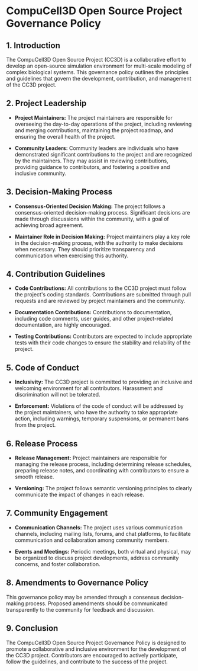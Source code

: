 # CompuCell3D Open Source Project Governance Policy

## 1. Introduction

The CompuCell3D Open Source Project (CC3D) is a collaborative effort to develop an open-source simulation environment for multi-scale modeling of complex biological systems. This governance policy outlines the principles and guidelines that govern the development, contribution, and management of the CC3D project.

## 2. Project Leadership

- **Project Maintainers:** The project maintainers are responsible for overseeing the day-to-day operations of the project, including reviewing and merging contributions, maintaining the project roadmap, and ensuring the overall health of the project.
  
- **Community Leaders:** Community leaders are individuals who have demonstrated significant contributions to the project and are recognized by the maintainers. They may assist in reviewing contributions, providing guidance to contributors, and fostering a positive and inclusive community.

## 3. Decision-Making Process

- **Consensus-Oriented Decision Making:** The project follows a consensus-oriented decision-making process. Significant decisions are made through discussions within the community, with a goal of achieving broad agreement.

- **Maintainer Role in Decision Making:** Project maintainers play a key role in the decision-making process, with the authority to make decisions when necessary. They should prioritize transparency and communication when exercising this authority.

## 4. Contribution Guidelines

- **Code Contributions:** All contributions to the CC3D project must follow the project's coding standards. Contributions are submitted through pull requests and are reviewed by project maintainers and the community.

- **Documentation Contributions:** Contributions to documentation, including code comments, user guides, and other project-related documentation, are highly encouraged.

- **Testing Contributions:** Contributors are expected to include appropriate tests with their code changes to ensure the stability and reliability of the project.

## 5. Code of Conduct

- **Inclusivity:** The CC3D project is committed to providing an inclusive and welcoming environment for all contributors. Harassment and discrimination will not be tolerated.

- **Enforcement:** Violations of the code of conduct will be addressed by the project maintainers, who have the authority to take appropriate action, including warnings, temporary suspensions, or permanent bans from the project.

## 6. Release Process

- **Release Management:** Project maintainers are responsible for managing the release process, including determining release schedules, preparing release notes, and coordinating with contributors to ensure a smooth release.

- **Versioning:** The project follows semantic versioning principles to clearly communicate the impact of changes in each release.

## 7. Community Engagement

- **Communication Channels:** The project uses various communication channels, including mailing lists, forums, and chat platforms, to facilitate communication and collaboration among community members.

- **Events and Meetings:** Periodic meetings, both virtual and physical, may be organized to discuss project developments, address community concerns, and foster collaboration.

## 8. Amendments to Governance Policy

This governance policy may be amended through a consensus decision-making process. Proposed amendments should be communicated transparently to the community for feedback and discussion.

## 9. Conclusion

The CompuCell3D Open Source Project Governance Policy is designed to promote a collaborative and inclusive environment for the development of the CC3D project. Contributors are encouraged to actively participate, follow the guidelines, and contribute to the success of the project.
